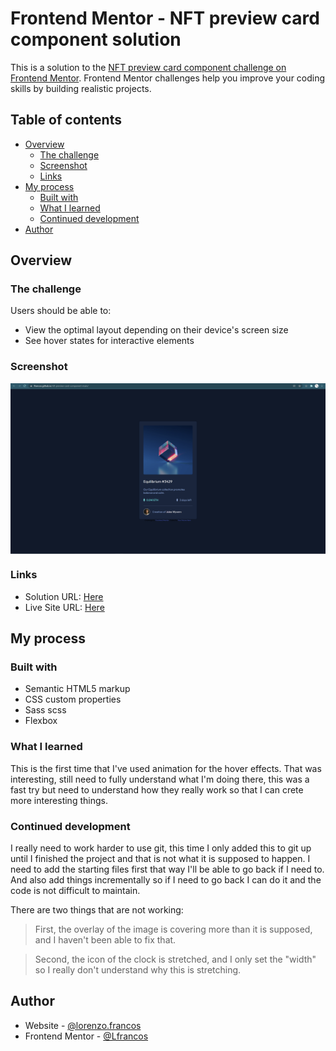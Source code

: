 # Frontend Mentor - NFT preview card component solution

This is a solution to the [NFT preview card component challenge on Frontend Mentor](https://www.frontendmentor.io/challenges/nft-preview-card-component-SbdUL_w0U). Frontend Mentor challenges help you improve your coding skills by building realistic projects.

## Table of contents

- [Overview](#overview)
  - [The challenge](#the-challenge)
  - [Screenshot](#screenshot)
  - [Links](#links)
- [My process](#my-process)
  - [Built with](#built-with)
  - [What I learned](#what-i-learned)
  - [Continued development](#continued-development)
- [Author](#author)


## Overview

### The challenge

Users should be able to:

- View the optimal layout depending on their device's screen size
- See hover states for interactive elements

### Screenshot

<img src="./images/screenshot-01.png" style="display: block; width: 800px; margin: 0 auto; ">


### Links

- Solution URL: [Here](https://github.com/Lfrancos/nft-preview-card-component-main)
- Live Site URL: [Here](https://lfrancos.github.io/nft-preview-card-component-main/)

## My process

### Built with

- Semantic HTML5 markup
- CSS custom properties
 - Sass scss
- Flexbox


### What I learned

This is the first time that I've used animation for the hover effects. That was interesting, still need to fully understand what I'm doing there, this was a fast try but need to understand how they really work so that I can crete more interesting things.



### Continued development

I really need to work harder to use git, this time I only added this to git up until I finished the project and that is not what it is supposed to happen.
I need to add the starting files first that way I'll be able to go back if I need to. And also add things incrementally so if I need to go back I can do it and the code is not difficult to maintain.

There are two things that are not working:

> First, the overlay of the image is covering more than it is supposed, and I haven't been able to fix that.

> Second, the icon of the clock is stretched, and I only set the "width" so I really don't understand why this is stretching.



## Author

- Website - [@lorenzo.francos](https://www.lorenzofrancos.com)
- Frontend Mentor - [@Lfrancos](https://www.frontendmentor.io/profile/Lfrancos)
<!-- - Twitter - [@yourusername](https://www.twitter.com/yourusername) -->


